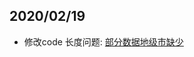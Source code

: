 ## 2020/02/19
 * 修改code 长度问题: [部分数据地级市缺少](https://github.com/modood/Administrative-divisions-of-China/issues/57)